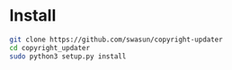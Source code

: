 # Install

```bash
git clone https://github.com/swasun/copyright-updater
cd copyright_updater
sudo python3 setup.py install
```